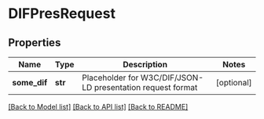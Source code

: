 # DIFPresRequest


## Properties
Name | Type | Description | Notes
------------ | ------------- | ------------- | -------------
**some_dif** | **str** | Placeholder for W3C/DIF/JSON-LD presentation request format | [optional] 

[[Back to Model list]](../README.md#documentation-for-models) [[Back to API list]](../README.md#documentation-for-api-endpoints) [[Back to README]](../README.md)


